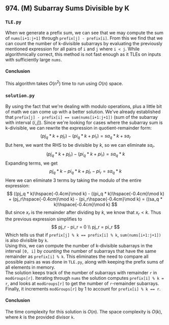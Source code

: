 ## 974. (M) Subarray Sums Divisible by K

### `TLE.py`
When we generate a prefix sum, we can see that we may compute the sum of `nums[i+1:j+1]` through `prefix[j] - prefix[i]`. From this we find that we can count the number of k-divisible subarrays by evaluating the previously mentioned expression for all pairs of `i` and `j` where `i < j`. While algorithmically correct, this method is not fast enough as it TLEs on inputs with sufficiently large `nums`.  

#### Conclusion
This algorithm takes $O(n^2)$ time to run using $O(n)$ space.  
  

### `solution.py`
By using the fact that we're dealing with modulo operations, plus a little bit of math we can come up with a better solution. We've already established that `prefix[j] - prefix[i] == sum(nums[i+1:j+1])` (sum of the subarray with interval $(i, j]$). Since we're looking for cases where the subarray sum is k-divisible, we can rewrite the expression in quotient-remainder form:
$$
(pj_q * k + pj_r) - (pi_q * k + pi_r) = sa_q * k + sa_r
$$
But here, we want the RHS to be divisible by $k$, so we can eliminate $sa_r$.
$$
(pj_q * k + pj_r) - (pi_q * k + pi_r) = sa_q * k
$$
Expanding terms, we get
$$
pj_q * k - pi_q * k + pj_r - pi_r = sa_q * k
$$
Here we can eliminate 3 terms by taking the modulo of the entire expression:
$$
((pj_q * k)\hspace{-0.4cm}\mod k) - ((pi_q * k)\hspace{-0.4cm}\mod k) + (pj_r\hspace{-0.4cm}\mod k) - (pi_r\hspace{-0.4cm}\mod k) = ((sa_q * k)\hspace{-0.4cm}\mod k)
$$
But since $x_r$ is the remainder after dividing by $k$, we know that $x_r \lt k$. Thus the previous expression simplifies to
$$
pj_r - pi_r = 0 \\
pj_r = pi_r
$$
Which tells us that if `prefix[j] % k == prefix[i] % k`, `sum(nums[i+1:j+1])` is also divisible by `k`.  
Using this, we can compute the number of k-divisible subarrays in the interval `[0, i]` by *counting* the number of subarrays that have the same remainder as `prefix[i] % k`. This eliminates the need to compare all possible pairs as was done in `TLE.py`, along with keeping the prefix sums of all elements in memory.  
The solution keeps track of the number of subarrays with remainder `r` in `modGroups[r]`. Iterating through `nums` the solution computes `prefix[i] % k = r`, and looks at `modGroups[r]` to get the number of `r`-remainder subarrays. Finally, it increments `modGroups[r]` by 1 to account for `prefix[i] % k == r`.  
  
#### Conclusion
The time complexity for this solution is $O(n)$. The space complexity is $O(k)$, where $k$ is the provided divisor `k`.  
  

